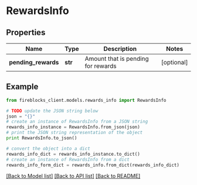 # RewardsInfo


## Properties
Name | Type | Description | Notes
------------ | ------------- | ------------- | -------------
**pending_rewards** | **str** | Amount that is pending for rewards | [optional] 

## Example

```python
from fireblocks_client.models.rewards_info import RewardsInfo

# TODO update the JSON string below
json = "{}"
# create an instance of RewardsInfo from a JSON string
rewards_info_instance = RewardsInfo.from_json(json)
# print the JSON string representation of the object
print RewardsInfo.to_json()

# convert the object into a dict
rewards_info_dict = rewards_info_instance.to_dict()
# create an instance of RewardsInfo from a dict
rewards_info_form_dict = rewards_info.from_dict(rewards_info_dict)
```
[[Back to Model list]](../README.md#documentation-for-models) [[Back to API list]](../README.md#documentation-for-api-endpoints) [[Back to README]](../README.md)



